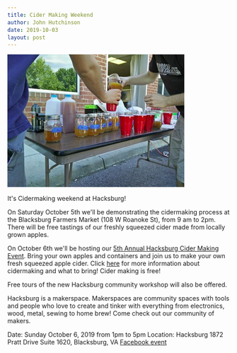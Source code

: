 ```yaml
---
title: Cider Making Weekend
author: John Hutchinson
date: 2019-10-03
layout: post
---
```


![Cider](https://github.com/Hacksburg/hacksburg.github.io/raw/master/images/2018_cidermaking.jpg)

It's Cidermaking weekend at Hacksburg!

On Saturday October 5th we'll be demonstrating the cidermaking process at the Blacksburg Farmers Market (108 W Roanoke St), from 9 am to 2pm. There will be free tastings of our freshly squeezed cider made from locally grown apples.

On October 6th we'll be hosting our [5th Annual Hacksburg Cider Making Event](https://wiki.hacksburg.org/wiki/Events/2019/5th_Annual_Cider_Pressing). Bring your own apples and containers and join us to make your own fresh squeezed apple cider. Click [here](https://wiki.hacksburg.org/wiki/Cider_Making) for more information about cidermaking and what to bring! Cider making is free!

Free tours of the new Hacksburg community workshop will also be offered.

Hacksburg is a makerspace. Makerspaces are community spaces with tools and people who love to create and tinker with everything from electronics, wood, metal, sewing to home brew! Come check out our community of makers.

Date: Sunday October 6, 2019 from 1pm to 5pm
Location: Hacksburg 1872 Pratt Drive Suite 1620, Blacksburg, VA
[Facebook event](https://www.facebook.com/events/1144317862426716/)
